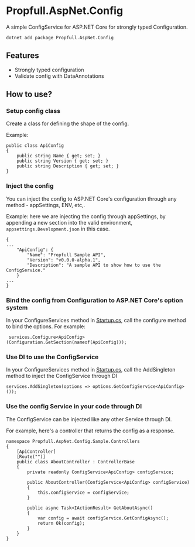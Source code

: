 # Propfull.AspNet.Config

A simple ConfigService for ASP.NET Core for strongly typed Configuration.

```
dotnet add package Propfull.AspNet.Config
```

## Features 

- Strongly typed configuration
- Validate config with DataAnnotations

## How to use?

### Setup config class

Create a class for defining the shape of the config.

Example:
```
public class ApiConfig
{
    public string Name { get; set; }
    public string Version { get; set; }
    public string Description { get; set; }
}
```

### Inject the config

You can inject the config to ASP.NET Core's configuration through any method - appSettings, ENV, etc,.

Example: here we are injecting the config through appSettings, by appending a new section into the valid environment, `appsettings.Development.json` in this case.

```
{
...
    "ApiConfig": {
        "Name": "Propfull Sample API",
        "Version": "v0.0.0-alpha.1",
        "Description": "A sample API to show how to use the ConfigService."
    }
...
}
```

### Bind the config from Configuration to ASP.NET Core's option system

In your ConfigureServices method in [Startup.cs](/samples/Propfull.AspNet.Config.Sample/Startup.cs), call the configure method to bind the options. For example:

```
 services.Configure<ApiConfig>(Configuration.GetSection(nameof(ApiConfig)));
```

### Use DI to use the ConfigService

In your ConfigureServices method in [Startup.cs](/samples/Propfull.AspNet.Config.Sample/Startup.cs), call the AddSingleton method to inject the ConfigService through DI

```
services.AddSingleton(options => options.GetConfigService<ApiConfig>());
```

### Use the config Service in your code through DI

The ConfigService can be injected like any other Service through DI.

For example, here's a controller that returns the config as a response.

```
namespace Propfull.AspNet.Config.Sample.Controllers
{
    [ApiController]
    [Route("")]
    public class AboutController : ControllerBase
    {
        private readonly ConfigService<ApiConfig> configService;

        public AboutController(ConfigService<ApiConfig> configService)
        {
            this.configService = configService;
        }

        public async Task<IActionResult> GetAboutAsync()
        {
            var config = await configService.GetConfigAsync();
            return Ok(config);
        }
    }
}
```

